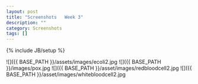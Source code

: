 ```yaml
---
layout: post
title: "Screenshots   Week 3"
description: ""
category: Screenshots
tags: []
---
```

{% include JB/setup %}


![]({{ BASE_PATH }}/assets/images/ecoli2.jpg
![]({{ BASE_PATH }}/images/pox.jpg
![]({{ BASE_PATH }}/asset/images/redbloodcell2.jpg
![]({{ BASE_PATH }}/asset/images/whitebloodcell2.jpg